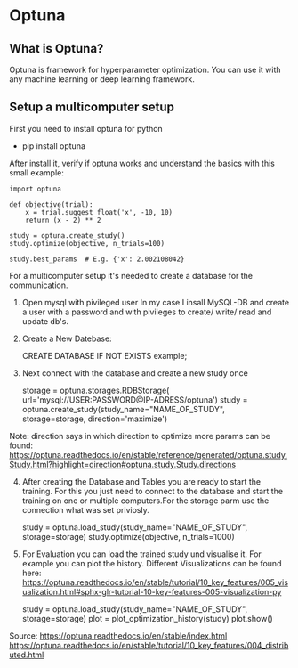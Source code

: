 # Optuna

## What is Optuna? 

Optuna is framework for hyperparameter optimization. You can use it with any machine learning or deep learning framework. 


## Setup a multicomputer setup 

First you need to install optuna for python
- pip install optuna


After install it, verify if optuna works and understand the basics with this small example:

    import optuna

    def objective(trial):
        x = trial.suggest_float('x', -10, 10)
        return (x - 2) ** 2

    study = optuna.create_study()
    study.optimize(objective, n_trials=100)

    study.best_params  # E.g. {'x': 2.002108042}

For a multicomputer setup it's needed to create a database for the communication. 

1. Open mysql with pivileged user 
In my case I insall MySQL-DB and create a user with a password and with pivileges to create/ write/ read and update db's. 

2. Create a New Datebase:

    CREATE DATABASE IF NOT EXISTS example; 
    
3. Next connect with the database and create a new study once

    storage = optuna.storages.RDBStorage(
    url='mysql://USER:PASSWORD@IP-ADRESS/optuna')
    study = optuna.create_study(study_name="NAME_OF_STUDY", storage=storage, direction='maximize')
    
Note: direction says in which direction to optimize more params can be found: https://optuna.readthedocs.io/en/stable/reference/generated/optuna.study.Study.html?highlight=direction#optuna.study.Study.directions

4. After creating the Database and Tables you are ready to start the training. For this you just need to connect to the database and start the training on one or multiple computers.For the storage parm use the connection what was set priviosly. 

    study = optuna.load_study(study_name="NAME_OF_STUDY", storage=storage)
    study.optimize(objective, n_trials=1000)

5. For Evaluation you can load the trained study und visualise it. For example you can plot the history. Different Visualizations can be found here: https://optuna.readthedocs.io/en/stable/tutorial/10_key_features/005_visualization.html#sphx-glr-tutorial-10-key-features-005-visualization-py

    study = optuna.load_study(study_name="NAME_OF_STUDY", storage=storage)
    plot = plot_optimization_history(study)
    plot.show()

Source: 
https://optuna.readthedocs.io/en/stable/index.html
https://optuna.readthedocs.io/en/stable/tutorial/10_key_features/004_distributed.html
